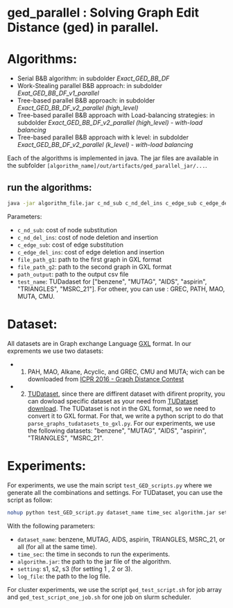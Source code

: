 # **ged_parallel** : Solving Graph Edit Distance (ged) in parallel.

# Algorithms:
- Serial B&B algorithm: in subdolder *Exact_GED_BB_DF*
- Work-Stealing parallel B&B approach: in subdolder *Exat_GED_BB_DF_v1_parallel*
- Tree-based parallel B&B approach: in subdolder *Exact_GED_BB_DF_v2_parallel (high_level)*
- Tree-based parallel B&B approach with Load-balancing strategies: in subdolder *Exact_GED_BB_DF_v2_parallel (high_level) - with-load balancing*
- Tree-based parallel B&B approach with k level: in subdolder *Exact_GED_BB_DF_v2_parallel (k_level) - with-load balancing*


Each of the algorithms is implemented in java. The jar files are available in the subfolder `[algorithm_name]/out/artifacts/ged_parallel_jar/...`.

## run the algorithms:
```bash	
java -jar algorithm_file.jar c_nd_sub c_nd_del_ins c_edge_sub c_edge_del_ins file_path_g1 file_path_g2 path_output test_name amount_RunTime_Seconds NB_threads
```
Parameters:
- `c_nd_sub`: cost of node substitution
- `c_nd_del_ins`: cost of node deletion and insertion
- `c_edge_sub`: cost of edge substitution
- `c_edge_del_ins`: cost of edge deletion and insertion
- `file_path_g1`: path to the first graph in GXL format
- `file_path_g2`: path to the second graph in GXL format
- `path_output`: path to the output csv file
- `test_name`: TUDadaset for ["benzene", "MUTAG", "AIDS", "aspirin", "TRIANGLES", "MSRC_21"]. For otheer, you can use : GREC, PATH, MAO, MUTA, CMU.

# Dataset:
All datasets are in Graph exchange Language [GXL](http://www.gupro.de/GXL/) format.
In our exprements we use two datasets:
- 1) PAH, MAO, Alkane, Acyclic, and GREC, CMU and MUTA;   wich can be downloaded from [ICPR 2016 - Graph Distance Contest](https://gdc2016.greyc.fr/gdc-c1.tar.gz) 

- 2) [TUDataset](https://chrsmrrs.github.io/datasets/), since there are diffirent dataset with difirent proprity, you can dowload specific dataset as your need from [TUDataset download](https://chrsmrrs.github.io/datasets/docs/datasets/).
The TUDataset is not in the GXL format, so we need to convert it to GXL format. For that, we write a python script to do that `parse_graphs_tudatasets_to_gxl.py`.
For our experiments, we use the following datasets: "benzene", "MUTAG", "AIDS", "aspirin", "TRIANGLES", "MSRC_21".


# Experiments:
For experiments, we use the main script `test_GED_scripts.py` where we generate all the combinations and settings. For TUDataset, you can use the script as follow:
```bash
nohup python test_GED_script.py dataset_name time_sec algorithm.jar setting > log_file &
```
With the following parameters:
- `dataset_name`: benzene, MUTAG, AIDS, aspirin, TRIANGLES, MSRC_21, or all (for all at the same time).
- `time_sec`: the time in seconds to run the experiments.
- `algorithm.jar`: the path to the jar file of the algorithm.
- `setting`: s1, s2, s3 (for setting 1 , 2 or 3).
- `log_file`: the path to the log file.

For cluster experiments, we use the script `ged_test_script.sh` for job array and `ged_test_script_one_job.sh` for one job on slurm scheduler.